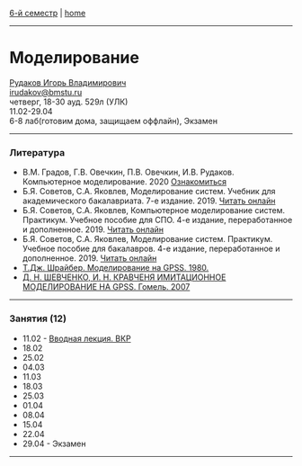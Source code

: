 [6-й семестр](https://github.com/dKosarevsky/iu7/blob/master/2021_6_sem.md) | [home](https://github.com/dKosarevsky/iu7)
____________________________________
# Моделирование
[Рудаков Игорь Владимирович](http://www.gpss.ru/people/rudakov_w.html) \
irudakov@bmstu.ru \
четверг, 18-30 ауд. 529л (УЛК)\
11.02-29.04 \
6-8 лаб(готовим дома, защищаем оффлайн), Экзамен 
____________________________________
### Литература

* В.М. Градов, Г.В. Овечкин, П.В. Овечкин, И.В. Рудаков. Компьютерное моделирование. 2020 [Ознакомиться](https://znanium.com/read?id=349298)
* Б.Я. Советов, С.А. Яковлев, Моделирование систем. Учебник для академического бакалавриата. 7-е издание. 2019. [Читать онлайн](https://www.biblio-online.ru/viewer/modelirovanie-sistem-425228#page/1)
* Б.Я. Советов, С.А. Яковлев, Компьютерное моделирование систем. Практикум. Учебное пособие для СПО. 4-е издание, переработанное и дополненное. 2019. [Читать онлайн](https://www.biblio-online.ru/viewer/kompyuternoe-modelirovanie-sistem-praktikum-431169#page/1)
* Б.Я. Советов, С.А. Яковлев, Моделирование систем. Практикум. Учебное пособие для бакалавров. 4-е издание, переработанное и дополненное. 2019. [Читать онлайн](https://www.biblio-online.ru/viewer/modelirovanie-sistem-praktikum-425258#page/1)
* [Т.Дж. Шрайбер. Моделирование на GPSS. 1980.](https://drive.google.com/file/d/1rqWlMGy3ViUmhpJFsk5YAPAVHhSn06FQ/view?usp=sharing)
* [Д. Н. ШЕВЧЕНКО, И. Н. КРАВЧЕНЯ ИМИТАЦИОННОЕ МОДЕЛИРОВАНИЕ НА GPSS. Гомель. 2007](https://drive.google.com/file/d/1Q5MTmsGUifXuHtacWb8eYlMAaoG0w52N/view?usp=sharing)
____________________________________
### Занятия (12)

* 11.02 - [Вводная лекция. ВКР](https://drive.google.com/folderview?id=1UeBUN2vmAjCUwSmiK265Qw25Fblfsh6M)
* 18.02
* 25.02
* 04.03
* 11.03
* 18.03
* 25.03
* 01.04
* 08.04
* 15.04
* 22.04
* 29.04 - Экзамен
____________________________________
